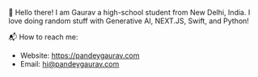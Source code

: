 👋 Hello there! I am Gaurav a high-school student from New Delhi, India. I love doing random stuff with Generative AI, NEXT.JS, Swift, and Python!

📬 How to reach me:
<br>

- Website: https://pandeygaurav.com
- Email: hi@pandeygaurav.com
